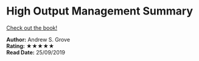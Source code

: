 # High Output Management Summary

[Check out the book!](https://www.goodreads.com/book/show/324750.High_Output_Management)

**Author:** Andrew S. Grove  
**Rating:** ★★★★★  
**Read Date:** 25/09/2019  
